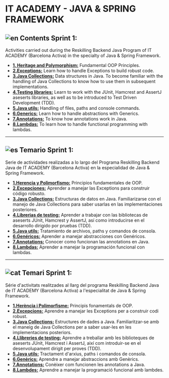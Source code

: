 # IT ACADEMY - JAVA & SPRING FRAMEWORK

## ![en](https://img.shields.io/badge/en-blue.svg) Contents Sprint 1:

Activities carried out during the Reskilling Backend Java Program of IT ACADEMY (Barcelona Activa) in the specialty of Java & Spring Framework.

+ **[1. Heritage and Polymorphism:](https://github.com/ariamdev/IT-ACADEMY-SPRINT-1/tree/main/SPRINT1/Tasca%20S1%2001%20Her%C3%A8ncia%20i%20Polimorfism)** Fundamental OOP Principles.
+ **[2.Exceptions:](https://github.com/ariamdev/IT-ACADEMY-SPRINT-1/tree/main/SPRINT1/Tasca%20S1%2002%20Exceptions)** Learn how to handle Exceptions to build robust code.
+ **[3.Java Collections:](https://github.com/ariamdev/IT-ACADEMY-SPRINT-1/tree/main/SPRINT1/Tasca%20S1%2003%20Java%20Collections)** Data structures in Java. To become familiar with the handling of Java Collections to know how to use them in subsequent implementations.
+ **[4.Testing libraries:](https://github.com/ariamdev/IT-ACADEMY-SPRINT-1/tree/main/SPRINT1/Tasca%20S1%2004%20Testing)** Learn to work with the JUnit, Hamcrest and AssertJ aseserts libraries, as well as to be introduced to Test Driven Development (TDD).
+ **[5.Java utils:](https://github.com/ariamdev/IT-ACADEMY-SPRINT-1/tree/main/SPRINT1/Tasca%20S1%2005%20Java%20Utils)** Handling of files, paths and console commands.
+ **[6.Generics:](https://github.com/ariamdev/IT-ACADEMY-SPRINT-1/tree/main/SPRINT1/Tasca%20S1%2006%20Generics)** Learn how to handle abstractions with Generics.
+ **[7.Annotations:](https://github.com/ariamdev/IT-ACADEMY-SPRINT-1/tree/main/SPRINT1/Tasca%20S1%2007%20Annotations)** To know how annotations work in Java.
+ **[8.Lambdas:](https://github.com/ariamdev/IT-ACADEMY-SPRINT-1/tree/main/SPRINT1/Tasca%20S1%2008%20Lambdas)** To learn how to handle functional programming with lambdas.

----

## ![es](https://img.shields.io/badge/es-red.svg) Temario Sprint 1:

Serie de actividades realizadas a lo largo del Programa Reskilling Backend Java de IT ACADEMY (Barcelona Activa) en la especialidad de Java & Spring Framework.

+ **[1.Herencia y Polimorfismo:](https://github.com/ariamdev/IT-ACADEMY-SPRINT-1/tree/main/SPRINT1/Tasca%20S1%2001%20Her%C3%A8ncia%20i%20Polimorfism)** Principios fundamentales de OOP.
+ **[2.Excepciones:](https://github.com/ariamdev/IT-ACADEMY-SPRINT-1/tree/main/SPRINT1/Tasca%20S1%2002%20Exceptions)** Aprender a manejar las Exceptions para construir código robusto.
+ **[3.Java Collections:](https://github.com/ariamdev/IT-ACADEMY-SPRINT-1/tree/main/SPRINT1/Tasca%20S1%2003%20Java%20Collections)** Estructuras de datos en Java. Familiarizarse con el manejo de Java Collections para saber usarlas en las implementaciones posteriores.
+ **[4.Librerias de testing:](https://github.com/ariamdev/IT-ACADEMY-SPRINT-1/tree/main/SPRINT1/Tasca%20S1%2004%20Testing)** Aprender a trabajar con las bibliotecas de aseserts JUnit, Hamcrest y AssertJ, así como introducirse en el desarrollo dirigido por pruebas (TDD).
+ **[5.Java utils:](https://github.com/ariamdev/IT-ACADEMY-SPRINT-1/tree/main/SPRINT1/Tasca%20S1%2005%20Java%20Utils)** Tratamiento de archivos, paths y comandos de consola.
+ **[6.Genéricos:](https://github.com/ariamdev/IT-ACADEMY-SPRINT-1/tree/main/SPRINT1/Tasca%20S1%2006%20Generics)** Aprender a manejar abstracciones con Genéricos.
+ **[7.Annotations:](https://github.com/ariamdev/IT-ACADEMY-SPRINT-1/tree/main/SPRINT1/Tasca%20S1%2007%20Annotations)** Conocer como funcionan las annotations en Java.
+ **[8.Lambdas:](https://github.com/ariamdev/IT-ACADEMY-SPRINT-1/tree/main/SPRINT1/Tasca%20S1%2008%20Lambdas)** Aprender a manejar la programación funcional con lambdas.

----

## ![cat](https://img.shields.io/badge/cat-yellow.svg) Temari Sprint 1:

Série d'activitats realitzades al llarg del programa Reskilling Backend Java de IT ACADEMY (Barcelona Activa) a l'especialitat de Java & Spring Framework.

+ **[1.Herència i Polimorfisme:](https://github.com/ariamdev/IT-ACADEMY-SPRINT-1/tree/main/SPRINT1/Tasca%20S1%2001%20Her%C3%A8ncia%20i%20Polimorfism)** Principis fonamentals de OOP.
+ **[2.Excepcions:](https://github.com/ariamdev/IT-ACADEMY-SPRINT-1/tree/main/SPRINT1/Tasca%20S1%2002%20Exceptions)** Aprendre a manejar les Exceptions per a construir codi robust.
+ **[3.Java Collections:](https://github.com/ariamdev/IT-ACADEMY-SPRINT-1/tree/main/SPRINT1/Tasca%20S1%2003%20Java%20Collections)** Estructures de dades a Java. Familiaritzar-se amb el maneig de Java Collections per a saber usar-les en les implementacions posteriors.
+ **[4.Llibreries de testing:](https://github.com/ariamdev/IT-ACADEMY-SPRINT-1/tree/main/SPRINT1/Tasca%20S1%2004%20Testing)** Aprendre a treballar amb les biblioteques de aseserts JUnit, Hamcrest i AssertJ, així com introduir-se en el desenvolupament dirigit per proves (TDD).
+ **[5.Java utils:](https://github.com/ariamdev/IT-ACADEMY-SPRINT-1/tree/main/SPRINT1/Tasca%20S1%2005%20Java%20Utils)** Tractament d'arxius, paths i comandos de consola.
+ **[6.Genèrics:](https://github.com/ariamdev/IT-ACADEMY-SPRINT-1/tree/main/SPRINT1/Tasca%20S1%2006%20Generics)** Aprendre a manejar abstraccions amb Genèrics.
+ **[7.Annotations:](https://github.com/ariamdev/IT-ACADEMY-SPRINT-1/tree/main/SPRINT1/Tasca%20S1%2007%20Annotations)** Conèixer com funcionen les annotations a Java.
+ **[8.Lambdes:](https://github.com/ariamdev/IT-ACADEMY-SPRINT-1/tree/main/SPRINT1/Tasca%20S1%2008%20Lambdas)** Aprendre a manejar la programació funcional amb lambdes.

